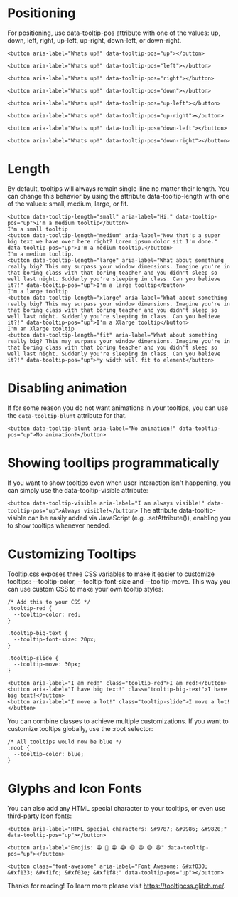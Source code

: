 # Positioning
For positioning, use data-tooltip-pos attribute with one of the values:
up, down, left, right, up-left, up-right, down-left, or down-right.

```
<button aria-label="Whats up!" data-tooltip-pos="up"></button>

<button aria-label="Whats up!" data-tooltip-pos="left"></button>

<button aria-label="Whats up!" data-tooltip-pos="right"></button>

<button aria-label="Whats up!" data-tooltip-pos="down"></button>

<button aria-label="Whats up!" data-tooltip-pos="up-left"></button>

<button aria-label="Whats up!" data-tooltip-pos="up-right"></button>

<button aria-label="Whats up!" data-tooltip-pos="down-left"></button>

<button aria-label="Whats up!" data-tooltip-pos="down-right"></button>
```

# Length
By default, tooltips will always remain single-line no matter their length. You can change this behavior by using the attribute data-tooltip-length with one of the values: small, medium, large, or fit.

```
<button data-tooltip-length="small" aria-label="Hi." data-tooltip-pos="up">I'm a medium tooltip</button>
I'm a small tooltip
<button data-tooltip-length="medium" aria-label="Now that's a super big text we have over here right? Lorem ipsum dolor sit I'm done." data-tooltip-pos="up">I'm a medium tooltip.</button>
I'm a medium tooltip.
<button data-tooltip-length="large" aria-label="What about something really big? This may surpass your window dimensions. Imagine you're in that boring class with that boring teacher and you didn't sleep so well last night. Suddenly you're sleeping in class. Can you believe it?!" data-tooltip-pos="up">I'm a large tooltip</button>
I'm a large tooltip
<button data-tooltip-length="xlarge" aria-label="What about something really big? This may surpass your window dimensions. Imagine you're in that boring class with that boring teacher and you didn't sleep so well last night. Suddenly you're sleeping in class. Can you believe it?!" data-tooltip-pos="up">I'm a Xlarge tooltip</button>
I'm an Xlarge tooltip
<button data-tooltip-length="fit" aria-label="What about something really big? This may surpass your window dimensions. Imagine you're in that boring class with that boring teacher and you didn't sleep so well last night. Suddenly you're sleeping in class. Can you believe it?!" data-tooltip-pos="up">My width will fit to element</button>
```

# Disabling animation
If for some reason you do not want animations in your tooltips, you can use the `data-tooltip-blunt` attribute for that.

`<button data-tooltip-blunt aria-label="No animation!" data-tooltip-pos="up">No animation!</button>`

# Showing tooltips programmatically
If you want to show tooltips even when user interaction isn't happening, you can simply use the data-tooltip-visible attribute:

`<button data-tooltip-visible aria-label="I am always visible!" data-tooltip-pos="up">Always visible!</button>`
The attribute data-tooltip-visible can be easily added via JavaScript (e.g. .setAttribute()), enabling you to show tooltips whenever needed.

# Customizing Tooltips
Tooltip.css exposes three CSS variables to make it easier to customize tooltips: --tooltip-color, --tooltip-font-size and --tooltip-move. This way you can use custom CSS to make your own tooltip styles:

```
/* Add this to your CSS */
.tooltip-red {
  --tooltip-color: red;
}

.tooltip-big-text {
  --tooltip-font-size: 20px;
}

.tooltip-slide {
  --tooltip-move: 30px;
}
```

```
<button aria-label="I am red!" class="tooltip-red">I am red!</button>
<button aria-label="I have big text!" class="tooltip-big-text">I have big text!</button>
<button aria-label="I move a lot!" class="tooltip-slide">I move a lot!</button>
```
You can combine classes to achieve multiple customizations. If you want to customize tooltips globally, use the :root selector:

```
/* All tooltips would now be blue */
:root {
  --tooltip-color: blue;
}
```
# Glyphs and Icon Fonts
You can also add any HTML special character to your tooltips, or even use third-party Icon fonts:

```
<button aria-label="HTML special characters: &#9787; &#9986; &#9820;" data-tooltip-pos="up"></button>

<button aria-label="Emojis: 😀 😬 😁 😂 😃 😄 😅 😆" data-tooltip-pos="up"></button>

<button class="font-awesome" aria-label="Font Awesome: &#xf030; &#xf133; &#xf1fc; &#xf03e; &#xf1f8;" data-tooltip-pos="up"></button>
```

Thanks for reading! To learn more please visit https://tooltipcss.glitch.me/.
